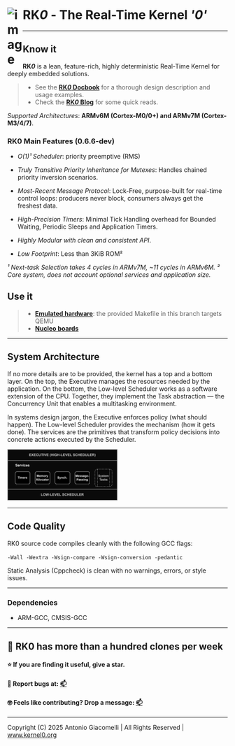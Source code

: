 <h1 align="left">RK<em>0</em> - The Real-Time Kernel <em>'0'</em> <img src="https://github.com/user-attachments/assets/b8b5693b-197e-4fd4-b51e-5865bb568447" width="7%" align="left" alt="image"></h1>

---

## Know it

**RK*0*** is a lean, feature-rich, highly deterministic Real-Time Kernel for deeply embedded solutions.

> - See the [**RK*0* Docbook**](https://antoniogiacomelli.github.io/RK0/) for a thorough design description and usage examples.
> - Check the [**RK*0* Blog**](https://kernel0.org/blog) for some quick reads.

 _Supported Architectures_: **ARMv6M (Cortex-M0/0+) and ARMv7M (Cortex-M3/4/7)**.


### RK0 Main Features (0.6.6-dev)

- _O(1)¹ Scheduler_: priority preemptive (RMS)

- _Truly Transitive Priority Inheritance for Mutexes_:
Handles chained priority inversion scenarios.

- _Most-Recent Message Protocol_:
Lock-Free, purpose-built for real-time control loops: producers never block, consumers always get the freshest data.

- _High-Precision Timers_:
Minimal Tick Handling overhead for Bounded Waiting, Periodic Sleeps and Application Timers. 

- _Highly Modular with clean and consistent API_.

- _Low Footprint_: 
Less than 3KiB ROM²

_¹ Next-task _Selection_ takes 4 cycles in ARMv7M, ~11 cycles in ARMv6M._
_² Core system, does not account optional services and application size._  


## Use it

> - [**Emulated hardware**](https://github.com/antoniogiacomelli/RK0/wiki/RK0-%E2%80%90-Running-on-QEMU): the provided Makefile in this branch targets QEMU
> - [**Nucleo boards**](https://github.com/antoniogiacomelli/RK0/wiki/RK0-V0.6.4-on-NUCLEO%E2%80%90F103RB)
---

## System Architecture

If no more details are to be provided, the kernel has a top and a bottom layer. On the top, the Executive manages the resources needed by the application. On the bottom, the Low-level Scheduler works as a software extension of the CPU. Together, they implement the Task abstraction — the Concurrency Unit that enables a multitasking environment.

In systems design jargon, the Executive enforces policy (what should happen). The Low-level Scheduler provides the mechanism (how it gets done). The services are the primitives that transform policy decisions into concrete actions executed by the Scheduler.


<img src="https://github.com/antoniogiacomelli/RK0/blob/docs/docs/images/images/layeredkernel.png?raw=true" width="50%">

---
## Code Quality 
RK0 source code compiles cleanly with the following GCC flags:

`-Wall -Wextra -Wsign-compare -Wsign-conversion -pedantic`

Static Analysis (Cppcheck)  is clean with no warnings, errors, or style issues.

---

### Dependencies
* ARM-GCC, CMSIS-GCC
  
---

## 🐰 RK0 has more than a hundred clones per week

#### ⭐ If you are finding it useful, give a star.  

#### 🐛 Report bugs at: [📫](mailto:dev@kernel0.org)

#### 🤓 Feels like contributing? Drop a message: [📫](mailto:dev@kernel0.org)
---
Copyright (C) 2025 Antonio Giacomelli | All Rights Reserved | www.kernel0.org 
 
